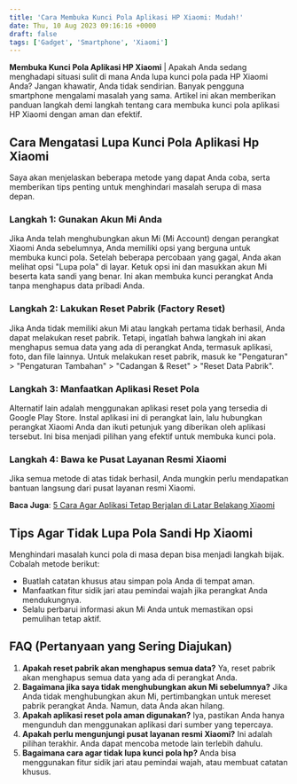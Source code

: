 ```yaml
---
title: 'Cara Membuka Kunci Pola Aplikasi HP Xiaomi: Mudah!'
date: Thu, 10 Aug 2023 09:16:16 +0000
draft: false
tags: ['Gadget', 'Smartphone', 'Xiaomi']
---
```


**Membuka Kunci Pola Aplikasi HP Xiaomi** | Apakah Anda sedang menghadapi situasi sulit di mana Anda lupa kunci pola pada HP Xiaomi Anda? Jangan khawatir, Anda tidak sendirian. Banyak pengguna smartphone mengalami masalah yang sama. Artikel ini akan memberikan panduan langkah demi langkah tentang cara membuka kunci pola aplikasi HP Xiaomi dengan aman dan efektif.

Cara Mengatasi Lupa Kunci Pola Aplikasi Hp Xiaomi
-------------------------------------------------

Saya akan menjelaskan beberapa metode yang dapat Anda coba, serta memberikan tips penting untuk menghindari masalah serupa di masa depan.

### **Langkah 1: Gunakan Akun Mi Anda**

Jika Anda telah menghubungkan akun Mi (Mi Account) dengan perangkat Xiaomi Anda sebelumnya, Anda memiliki opsi yang berguna untuk membuka kunci pola. Setelah beberapa percobaan yang gagal, Anda akan melihat opsi "Lupa pola" di layar. Ketuk opsi ini dan masukkan akun Mi beserta kata sandi yang benar. Ini akan membuka kunci perangkat Anda tanpa menghapus data pribadi Anda.

### **Langkah 2: Lakukan Reset Pabrik (Factory Reset)**

Jika Anda tidak memiliki akun Mi atau langkah pertama tidak berhasil, Anda dapat melakukan reset pabrik. Tetapi, ingatlah bahwa langkah ini akan menghapus semua data yang ada di perangkat Anda, termasuk aplikasi, foto, dan file lainnya. Untuk melakukan reset pabrik, masuk ke "Pengaturan" > "Pengaturan Tambahan" > "Cadangan & Reset" > "Reset Data Pabrik".

### **Langkah 3: Manfaatkan Aplikasi Reset Pola**

Alternatif lain adalah menggunakan aplikasi reset pola yang tersedia di Google Play Store. Instal aplikasi ini di perangkat lain, lalu hubungkan perangkat Xiaomi Anda dan ikuti petunjuk yang diberikan oleh aplikasi tersebut. Ini bisa menjadi pilihan yang efektif untuk membuka kunci pola.

### **Langkah 4: Bawa ke Pusat Layanan Resmi Xiaomi**

Jika semua metode di atas tidak berhasil, Anda mungkin perlu mendapatkan bantuan langsung dari pusat layanan resmi Xiaomi.

**Baca Juga**: [5 Cara Agar Aplikasi Tetap Berjalan di Latar Belakang Xiaomi](https://blog.ajiekusumadhany.com/cara-agar-aplikasi-tetap-berjalan-di-latar-belakang-xiaomi/)

**Tips Agar Tidak Lupa Pola Sandi Hp Xiaomi**
---------------------------------------------

Menghindari masalah kunci pola di masa depan bisa menjadi langkah bijak. Cobalah metode berikut:

*   Buatlah catatan khusus atau simpan pola Anda di tempat aman.
*   Manfaatkan fitur sidik jari atau pemindai wajah jika perangkat Anda mendukungnya.
*   Selalu perbarui informasi akun Mi Anda untuk memastikan opsi pemulihan tetap aktif.

**FAQ (Pertanyaan yang Sering Diajukan)**
-----------------------------------------

1.  **Apakah reset pabrik akan menghapus semua data?** Ya, reset pabrik akan menghapus semua data yang ada di perangkat Anda.
2.  **Bagaimana jika saya tidak menghubungkan akun Mi sebelumnya?** Jika Anda tidak menghubungkan akun Mi, pertimbangkan untuk mereset pabrik perangkat Anda. Namun, data Anda akan hilang.
3.  **Apakah aplikasi reset pola aman digunakan?** Iya, pastikan Anda hanya mengunduh dan menggunakan aplikasi dari sumber yang tepercaya.
4.  **Apakah perlu mengunjungi pusat layanan resmi Xiaomi?** Ini adalah pilihan terakhir. Anda dapat mencoba metode lain terlebih dahulu.
5.  **Bagaimana cara agar tidak lupa kunci pola hp?** Anda bisa menggunakan fitur sidik jari atau pemindai wajah, atau membuat catatan khusus.